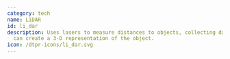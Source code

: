 ```yaml
---
category: tech
name: LiDAR
id: li_dar
description: Uses lasers to measure distances to objects, collecting data that
  can create a 3-D representation of the object. 
icon: /dtpr-icons/li_dar.svg
---
```

